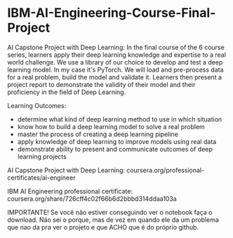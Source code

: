 # IBM-AI-Engineering-Course-Final-Project

AI Capstone Project with Deep Learning: In the final course of the 6 course series, learners apply their deep learning knowledge and expertise to a real world challenge. We use a library of our choice to develop and test a deep learning model. In my case it's PyTorch. We will load and pre-process data for a real problem, build the model and validate it. Learners then present a project report to demonstrate the validity of their model and their proficiency in the field of Deep Learning.

Learning Outcomes:

 * determine what kind of deep learning method to use in which situation
 * know how to build a deep learning model to solve a real problem
 * master the process of creating a deep learning pipeline
 * apply knowledge of deep learning to improve models using real data
 * demonstrate ability to present and communicate outcomes of deep learning projects

AI Capstone Project with Deep Learning: coursera.org/professional-certificates/ai-engineer

IBM AI Engineering professional certificate: coursera.org/share/726cff4c02f66b6d2bbbd314ddaa103a

IMPORTANTE!
Se você não estiver conseguindo ver o notebook faça o download. Não sei o porque, mas de vez em quando ele 
da um problema que nao da pra ver o projeto e que ACHO que é do próprio github.

